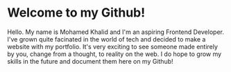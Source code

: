 # Welcome to my Github!

Hello. My name is Mohamed Khalid and I'm an aspiring Frontend Developer. I've grown quite facinated in the world of tech and decided to make a website with my portfolio. It's very exciting to see someone made entirely by you, change from a thought, to reality on the web. I do hope to grow my skills in the future and document them here on my Github!
